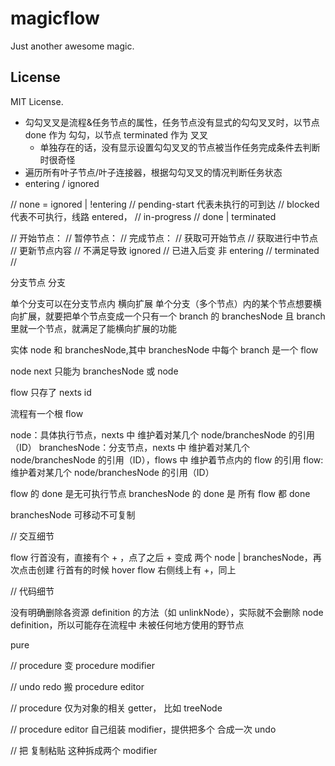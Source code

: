 # magicflow

Just another awesome magic.

## License

MIT License.

- 勾勾叉叉是流程&任务节点的属性，任务节点没有显式的勾勾叉叉时，以节点 done 作为 勾勾，以节点 terminated 作为 叉叉
  - 单独存在的话，没有显示设置勾勾叉叉的节点被当作任务完成条件去判断时很奇怪
- 遍历所有叶子节点/叶子连接器，根据勾勾叉叉的情况判断任务状态
- entering / ignored

// none = ignored | !entering
// pending-start 代表未执行的可到达
// blocked 代表不可执行，线路 entered，
// in-progress
// done | terminated

// 开始节点：
// 暂停节点：
// 完成节点：
// 获取可开始节点
// 获取进行中节点
// 更新节点内容
// 不满足导致 ignored
// 已进入后变 非 entering
// terminated
//

分支节点
分支

单个分支可以在分支节点内 横向扩展
单个分支（多个节点）内的某个节点想要横向扩展，就要把单个节点变成一个只有一个 branch 的 branchesNode 且 branch 里就一个节点，就满足了能横向扩展的功能

实体
node 和 branchesNode,其中 branchesNode 中每个 branch 是一个 flow

<!-- 整个流程也是一个 flow -->

node next 只能为 branchesNode 或 node

flow 只存了 nexts id

流程有一个根 flow

node：具体执行节点，nexts 中 维护着对某几个 node/branchesNode 的引用（ID）
branchesNode：分支节点，nexts 中 维护着对某几个 node/branchesNode 的引用（ID），flows 中 维护着节点内的 flow 的引用
flow: 维护着对某几个 node/branchesNode 的引用（ID）

flow 的 done 是无可执行节点
branchesNode 的 done 是 所有 flow 都 done

branchesNode 可移动不可复制

// 交互细节

flow 行首没有，直接有个 + ，点了之后 + 变成 两个 node | branchesNode，再次点击创建
行首有的时候 hover flow 右侧线上有 +，同上

// 代码细节

没有明确删除各资源 definition 的方法（如 unlinkNode），实际就不会删除 node definition，所以可能存在流程中 未被任何地方使用的野节点

pure

// procedure 变 procedure modifier

// undo redo 搬 procedure editor

// procedure 仅为对象的相关 getter， 比如 treeNode

// procedure editor 自己组装 modifier，提供把多个 合成一次 undo

// 把 复制粘贴 这种拆成两个 modifier
